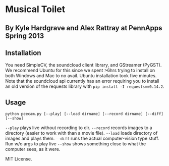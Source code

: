 Musical Toilet
==============


By Kyle Hardgrave and Alex Rattray at PennApps Spring 2013
----------------------------------------------------------


Installation
------------

You need SimpleCV, the soundcloud client library, and GStreamer (PyGST). We recommend Ubuntu for this since we spent >6hrs trying to install on both Windows and Mac to no avail. Ubuntu installation took five minutes. Note that the soundcloud api currently has an error requiring you to install an old version of the requests library with `pip install -I requests==0.14.2`. 


Usage
-----

`python peecam.py [--play] [--load dirname] [--record dirname] [--diff] [--show]`

`--play` plays live without recording to dir. 
`--record` records images to a directory (easier to work with than a movie file). 
`--load` loads directory of images and plays them. 
`--diff` runs the actual computer-vision type stuff. Run w/o args to play live
`--show` shows something close to what the computer sees, as it were. 



MIT License. 